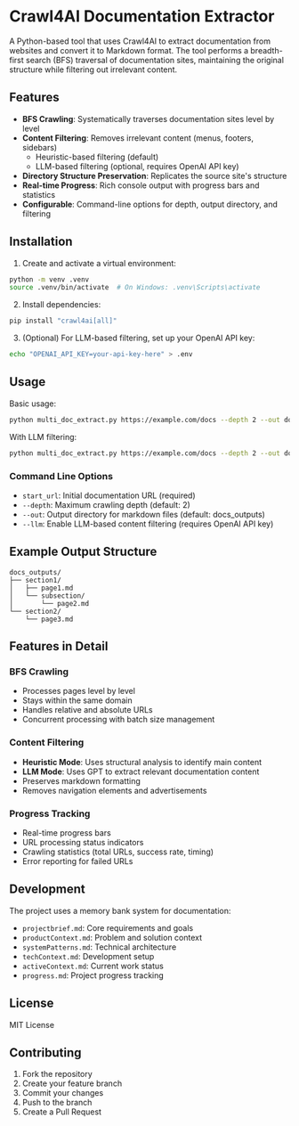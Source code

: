 # Crawl4AI Documentation Extractor

A Python-based tool that uses Crawl4AI to extract documentation from websites and convert it to Markdown format. The tool performs a breadth-first search (BFS) traversal of documentation sites, maintaining the original structure while filtering out irrelevant content.

## Features

- **BFS Crawling**: Systematically traverses documentation sites level by level
- **Content Filtering**: Removes irrelevant content (menus, footers, sidebars)
  - Heuristic-based filtering (default)
  - LLM-based filtering (optional, requires OpenAI API key)
- **Directory Structure Preservation**: Replicates the source site's structure
- **Real-time Progress**: Rich console output with progress bars and statistics
- **Configurable**: Command-line options for depth, output directory, and filtering

## Installation

1. Create and activate a virtual environment:
```bash
python -m venv .venv
source .venv/bin/activate  # On Windows: .venv\Scripts\activate
```

2. Install dependencies:
```bash
pip install "crawl4ai[all]"
```

3. (Optional) For LLM-based filtering, set up your OpenAI API key:
```bash
echo "OPENAI_API_KEY=your-api-key-here" > .env
```

## Usage

Basic usage:
```bash
python multi_doc_extract.py https://example.com/docs --depth 2 --out docs_outputs
```

With LLM filtering:
```bash
python multi_doc_extract.py https://example.com/docs --depth 2 --out docs_outputs --llm
```

### Command Line Options

- `start_url`: Initial documentation URL (required)
- `--depth`: Maximum crawling depth (default: 2)
- `--out`: Output directory for markdown files (default: docs_outputs)
- `--llm`: Enable LLM-based content filtering (requires OpenAI API key)

## Example Output Structure

```
docs_outputs/
├── section1/
│   ├── page1.md
│   └── subsection/
│       └── page2.md
└── section2/
    └── page3.md
```

## Features in Detail

### BFS Crawling
- Processes pages level by level
- Stays within the same domain
- Handles relative and absolute URLs
- Concurrent processing with batch size management

### Content Filtering
- **Heuristic Mode**: Uses structural analysis to identify main content
- **LLM Mode**: Uses GPT to extract relevant documentation content
- Preserves markdown formatting
- Removes navigation elements and advertisements

### Progress Tracking
- Real-time progress bars
- URL processing status indicators
- Crawling statistics (total URLs, success rate, timing)
- Error reporting for failed URLs

## Development

The project uses a memory bank system for documentation:

- `projectbrief.md`: Core requirements and goals
- `productContext.md`: Problem and solution context
- `systemPatterns.md`: Technical architecture
- `techContext.md`: Development setup
- `activeContext.md`: Current work status
- `progress.md`: Project progress tracking

## License

MIT License

## Contributing

1. Fork the repository
2. Create your feature branch
3. Commit your changes
4. Push to the branch
5. Create a Pull Request
